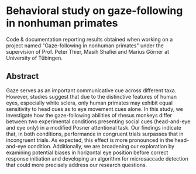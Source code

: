 # Behavioral study on gaze-following in nonhuman primates

Code &amp; documentation reporting results obtained when working on a project named "Gaze-following in nonhuman primates" under the supervision of Prof. Peter Thier, Masih Shafiei and Marius Görner at University of Tübingen. 

## Abstract

Gaze serves as an important communicative cue across different taxa. However, studies suggest that due to the distinctive features of human eyes, especially white sclera, only human primates may exhibit equal sensitivity to head cues as to eye movement cues alone. In this study, we investigate how the gaze-following abilities of rhesus monkeys differ between two experimental conditions presenting social cues (head-and-eye and eye only) in a modified Posner attentional task. Our findings indicate that, in both conditions, performance in congruent trials surpasses that in incongruent trials. As expected, this effect is more pronounced in the head-and-eye condition. Additionally, we are broadening our exploration by examining potential biases in horizontal eye position before correct response initiation and developing an algorithm for microsaccade detection that could more precisely address our research questions.
